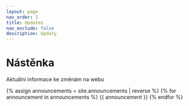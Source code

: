 ```yaml
---
layout: page
nav_order: 1
title: Updates
nav_exclude: false
description: Updaty
---
```


# Nástěnka

Aktuální informace ke změnám na webu

{% assign announcements = site.announcements | reverse %}
{% for announcement in announcements %}
{{ announcement }}
{% endfor %}
